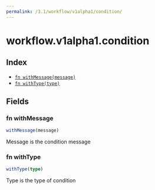 ```yaml
---
permalink: /3.1/workflow/v1alpha1/condition/
---
```


# workflow.v1alpha1.condition



## Index

* [`fn withMessage(message)`](#fn-withmessage)
* [`fn withType(type)`](#fn-withtype)

## Fields

### fn withMessage

```ts
withMessage(message)
```

Message is the condition message

### fn withType

```ts
withType(type)
```

Type is the type of condition